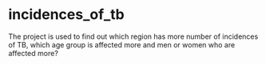 # incidences_of_tb
The project is used to find out which region has more number of incidences of TB, which age group is affected more and men or women who are affected more?
